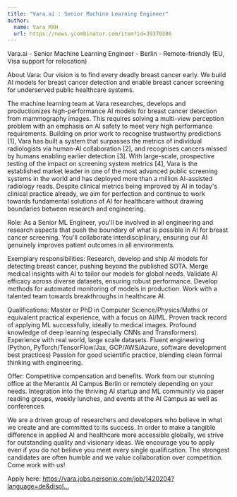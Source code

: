 ```yaml
---
title: "Vara.ai : Senior Machine Learning Engineer"
author:
  name: Vara_MXH
  url: https://news.ycombinator.com/item?id=39370386
---
```

Vara.ai - Senior Machine Learning Engineer - Berlin - Remote-friendly (EU, Visa support for relocation)

About Vara: Our vision is to find every deadly breast cancer early. We build AI models for breast cancer detection and enable breast cancer screening for underserved public healthcare systems.

The machine learning team at Vara researches, develops and productionizes high-performance AI models for breast cancer detection from mammography images. This requires solving a multi-view perception problem with an emphasis on AI safety to meet very high performance requirements. Building on prior work to recognise trustworthy predictions [1], Vara has built a system that surpasses the metrics of individual radiologists via human-AI collaboration [2], and recognises cancers missed by humans enabling earlier detection [3]. With large-scale, prospective testing of the impact on screening system metrics [4], Vara is the established market leader in one of the most advanced public screening systems in the world and has deployed more than a million AI-assisted radiology reads. Despite clinical metrics being improved by AI in today&#x27;s clinical practice already, we aim for perfection and continue to work towards fundamental solutions of AI for healthcare without drawing boundaries between research and engineering.

Role: As a Senior ML Engineer, you&#x27;ll be involved in all engineering and research aspects that push the boundary of what is possible in AI for breast cancer screening. You&#x27;ll collaborate interdisciplinary, ensuring our AI genuinely improves patient outcomes in all environments.

Exemplary responsibilities:
Research, develop and ship AI models for detecting breast cancer, pushing beyond the published SOTA.
Merge medical insights with AI to tailor our models for global needs.
Validate AI efficacy across diverse datasets, ensuring robust performance.
Develop methods for automated monitoring of models in production. 
Work with a talented team towards breakthroughs in healthcare AI.

Qualifications:
Master or PhD in Computer Science&#x2F;Physics&#x2F;Maths or equivalent practical experience, with a focus on AI&#x2F;ML.
Proven track record of applying ML successfully, ideally to medical images.
Profound knowledge of deep learning (especially CNNs and Transformers).
Experience with real world, large scale datasets.
Fluent engineering (Python, PyTorch&#x2F;TensorFlow&#x2F;Jax, GCP&#x2F;AWS&#x2F;Azure, software development best practices)
Passion for good scientific practice, blending clean formal thinking with engineering.

Offer:
Competitive compensation and benefits.
Work from our stunning office at the Merantix AI Campus Berlin or remotely depending on your needs. 
Integration into the thriving AI startup and ML community via paper reading groups, weekly lunches, and events at the AI Campus as well as conferences.

We are a driven group of researchers and developers who believe in what we create and are committed to its success. In order to make a tangible difference in applied AI and healthcare more accessible globally, we strive for outstanding quality and visionary ideas. We encourage you to apply even if you do not believe you meet every single qualification. The strongest candidates are often humble and we value collaboration over competition. Come work with us!

Apply here: <a href="https:&#x2F;&#x2F;vara.jobs.personio.com&#x2F;job&#x2F;1420204?language=de&amp;display=en" rel="nofollow">https:&#x2F;&#x2F;vara.jobs.personio.com&#x2F;job&#x2F;1420204?language=de&amp;displ...</a>
